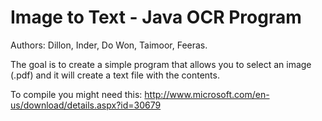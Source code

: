 Image to Text - Java OCR Program
=====

Authors: Dillon, Inder, Do Won, Taimoor, Feeras.

The goal is to create a simple program that allows you to select an image (.pdf) and it will create a text file with the contents.


To compile you might need this: http://www.microsoft.com/en-us/download/details.aspx?id=30679
